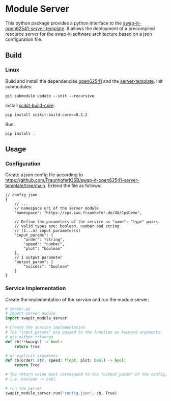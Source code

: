 # Module Server

This python package provides a python interface to the [swap-it-open62541-server-template](https://github.com/FraunhoferIOSB/swap-it-open62541-server-template). It allows the deployment of a precompiled resource server for the swap-it-software architecture based on a json configuration file.

## Build
### Linux
Build and install the dependencies [open62541](https://github.com/open62541/open62541) and the [server-template](https://github.com/FraunhoferIOSB/swap-it-open62541-server-template). 
Init submodules:
``` shell
git submodule update --init --recursive
```
Install [scikit-build-core](https://github.com/scikit-build/scikit-build-core):
```
pip install scikit-build-core==0.2.2
```
Run:
``` shell
pip install .
```

## Usage
### Configuration
Create a json config file according to https://github.com/FraunhoferIOSB/swap-it-open62541-server-template/tree/main. Extend the file as follows:
``` json5
// config.json
{
    // ...
    // namespace uri of the server module
    "namespace": "https://cps.iwu.fraunhofer.de/UA/CpsDemo", 

    // Define the parameters of the service as "name": "type" pairs.
    // Valid types are: boolean, number and string
    // [1...n] input parameter(s)
    "input_params": {
        "order": "string",
        "speed": "number",
        "plot": "boolean"
    },
    // 1 output parameter
    "output_param": {
        "success": "boolean"
    }
}
```
### Service Implementation
Create the implementation of the service and run the module server:
``` python
# server.py
# Import server module
import swapit_module_server

# Create the service implementation
# The "input_params" are passed to the function as keyword arguments:
# use either **kwargs
def cb(**kwargs) -> bool:
    return True

# or explicit arguments
def cb(order: str, speed: float, plot: bool) -> bool:
    return True

# The return value must correspond to the "output_param" of the config, 
# i.e. boolean -> bool

# run the server
swapit_module_server.run("config.json", cb, True)
```